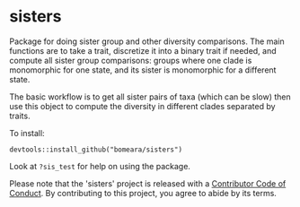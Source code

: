 # sisters

Package for doing sister group and other diversity comparisons. The main functions are to take a trait, discretize it into a binary trait if needed, and compute all sister group comparisons: groups where one clade is monomorphic for one state, and its sister is monomorphic for a different state.

The basic workflow is to get all sister pairs of taxa (which can be slow) then use this object to compute the diversity in different clades separated by traits.

To install:

```
devtools::install_github("bomeara/sisters")
```

Look at `?sis_test` for help on using the package. 

Please note that the 'sisters' project is released with a [Contributor Code of Conduct](CODE_OF_CONDUCT.md). By contributing to this project, you agree to abide by its terms.

